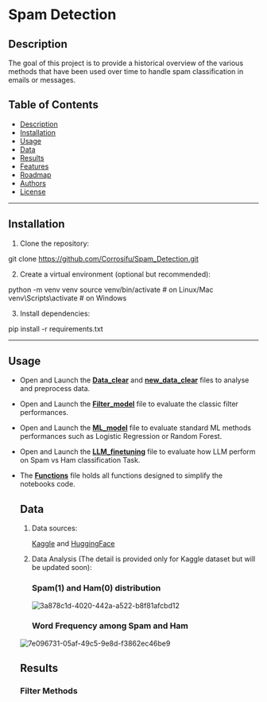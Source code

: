 # Spam Detection

## Description

The goal of this project is to provide a historical overview of the various methods that have been used over time to handle spam classification in emails or messages.

## Table of Contents

- [Description](#description)
- [Installation](#installation)
- [Usage](#usage)
- [Data](#data)
- [Results](#results)
- [Features](#features)
- [Roadmap](#roadmap)
- [Authors](#authors)
- [License](#license)

---

## Installation

1. Clone the repository:

git clone https://github.com/Corrosifu/Spam_Detection.git

2. Create a virtual environment (optional but recommended):

python -m venv venv
source venv/bin/activate # on Linux/Mac
venv\Scripts\activate # on Windows

3. Install dependencies:

pip install -r requirements.txt


---

## Usage

- Open and Launch the [**Data_clear**](https://github.com/Corrosifu/Spam_Detection/blob/main/Data_clear.ipynb) and [**new_data_clear**](https://github.com/Corrosifu/Spam_Detection/blob/main/new_data_clear.ipynb) files to analyse and preprocess data.
- Open and Launch the [**Filter_model**](https://github.com/Corrosifu/Spam_Detection/blob/main/Filter_model.ipynb) file to evaluate the classic filter performances.
- Open and Launch the [**ML_model**](https://github.com/Corrosifu/Spam_Detection/blob/main/ML_model.ipynb) file to evaluate standard ML methods performances such as Logistic Regression or Random Forest.
- Open and Launch the [**LLM_finetuning**](https://github.com/Corrosifu/Spam_Detection/blob/main/LLM_finetuning.ipynb) file to evaluate how LLM perform on Spam vs Ham classification Task.
- The [**Functions**](https://github.com/Corrosifu/Spam_Detection/blob/main/Functions.py) file holds all functions designed to simplify the notebooks code.
  
  ## Data
  
  1. Data sources:
    
     [Kaggle](https://www.kaggle.com/datasets/abdmental01/email-spam-dedection) and [HuggingFace](https://huggingface.co/datasets/zefang-liu/phishing-email-dataset)

  2. Data Analysis (The detail is provided only for Kaggle dataset but will be updated soon):
 
     ### Spam(1) and Ham(0) distribution 
     
     ![3a878c1d-4020-442a-a522-b8f81afcbd12](https://github.com/user-attachments/assets/55d46441-ad9f-4d07-a2de-da0954634be9)

     ### Word Frequency among Spam and Ham
     
    
    ![7e096731-05af-49c5-9e8d-f3862ec46be9](https://github.com/user-attachments/assets/7c0543c8-efc1-456b-8bb5-c6f617971f32)


  ## Results

  ### Filter Methods

  

     
  
  


